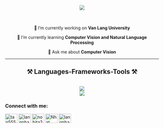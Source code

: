 <h1 align="center">
    <img src="https://readme-typing-svg.herokuapp.com/?font=Righteous&size=35&center=true&vCenter=true&width=500&height=70&duration=4000&lines=Hello+Everyone+!+👋;+I'm+Nhat+Tan+😀!;A+passionate+AI+engineer+👨‍💻;And+also+an+AI+Developer;" />
</h1>

<br/>

<div align="center">
 
 🔭 I’m currently working on **Van Lang University**
 
 🌱 I’m currently learning **Computer Vision and Natural Language Processing**

💬 Ask me about **Computer Vision**


 </div>
 
 <hr/>
 
<h2 align="center">⚒️ Languages-Frameworks-Tools ⚒️</h2>
<br/>
<div align="center">
    <img src="https://skillicons.dev/icons?i=python,cpp,mysql,flask,pytorch,tensorflow" /><br>
    <img src="https://skillicons.dev/icons?i=opencv,sklearn,vscode,stackoverflow,pycharm" /><br>
    
</div>

<h3 align="left">Connect with me:</h3>
<p align="left">
<a href="https://kaggle.com/tan5555" target="blank"><img align="center" src="https://raw.githubusercontent.com/rahuldkjain/github-profile-readme-generator/master/src/images/icons/Social/kaggle.svg" alt="tan5555" height="30" width="40" /></a>
<a href="https://www.hackerrank.com/langnhattan2017" target="blank"><img align="center" src="https://raw.githubusercontent.com/rahuldkjain/github-profile-readme-generator/master/src/images/icons/Social/hackerrank.svg" alt="langnhattan2017" height="30" width="40" /></a>
<a href="https://codeforces.com/profile/nobita275" target="blank"><img align="center" src="https://raw.githubusercontent.com/rahuldkjain/github-profile-readme-generator/master/src/images/icons/Social/codeforces.svg" alt="nobita275" height="30" width="40" /></a>
<a href="https://www.leetcode.com/Nobita2705" target="blank"><img align="center" src="https://raw.githubusercontent.com/rahuldkjain/github-profile-readme-generator/master/src/images/icons/Social/leet-code.svg" alt="Nhat Tan" height="30" width="40" /></a>
<a href="https://auth.geeksforgeeks.org/user/langnhati02l" target="blank"><img align="center" src="https://raw.githubusercontent.com/rahuldkjain/github-profile-readme-generator/master/src/images/icons/Social/geeks-for-geeks.svg" alt="langnhati02l" height="30" width="40" /></a>
</p>


